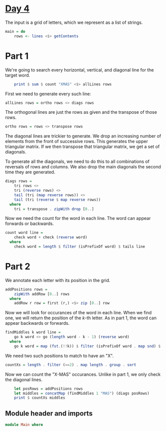 # [Day 4](https://adventofcode.com/2024/day/4)

The input is a grid of letters, which we represent as a list of strings.

```haskell top:2
main = do
    rows <- lines <$> getContents
```

# Part 1

We're going to search every horizontal, vertical, and diagonal line for the target word.

```haskell top:2
    print $ sum $ count "XMAS" <$> allLines rows
```

First we need to generate every such line:

```haskell
allLines rows = ortho rows <> diags rows
```

The orthogonal lines are just the rows as given and the transpose of those rows.

```haskell
ortho rows = rows <> transpose rows
```

The diagonal lines are trickier to generate.
We drop an increasing number of elements from the front of successive rows.
This generates the upper triangular matrix.
If we then transpose that triangular matrix, we get a set of diagonals.

To generate all the diagonals,
we need to do this to all combinations of reversals of rows and columns.
We also drop the main diagonals the second time they are generated.

```haskell
diags rows =
    tri rows <>
    tri (reverse rows) <>
    tail (tri (map reverse rows)) <>
    tail (tri (reverse $ map reverse rows))
  where
    tri = transpose . zipWith drop [0..]
```

Now we need the count for the word in each line.
The word can appear forwards or backwards.

```haskell
count word line =
    check word + check (reverse word)
  where
    check word = length $ filter (isPrefixOf word) $ tails line
```

# Part 2

We annotate each letter with its position in the grid.

```haskell
addPositions rows =
    zipWith addRow [0..] rows
  where
    addRow r row = first (r,) <$> zip [0..] row
```

Now we will look for occurances of the word in each line.
When we find one, we will return the position of the $k$-th letter.
As in part 1, the word can appear backwards or forwards.

```haskell
findMiddles k word line =
    go k word <> go (length word - k - 1) (reverse word)
  where
    go k word = map (fst.(!!k)) $ filter (isPrefixOf word . map snd) $ tails line
```

We need two such positions to match to have an "X".

```haskell
countXs = length . filter (==2) . map length . group . sort
```

Now we can count the "X-MAS" occurances.
Unlike in part 1, we only check the diagonal lines.

```haskell top:2
    let posRows = addPositions rows
    let middles = concatMap (findMiddles 1 "MAS") (diags posRows)
    print $ countXs middles
```

## Module header and imports

```haskell top
module Main where
```
